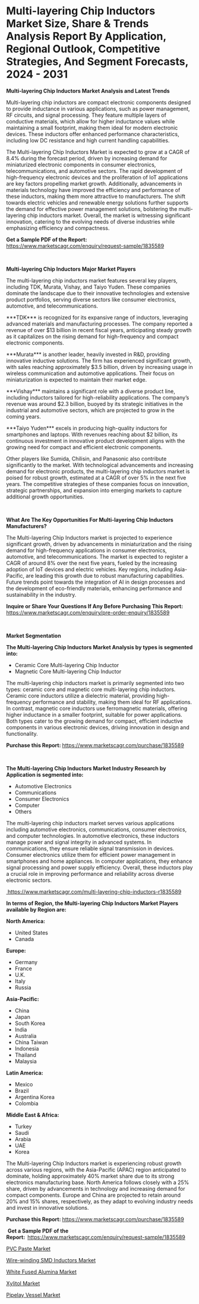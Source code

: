 <p><h1>Multi-layering Chip Inductors Market Size, Share & Trends Analysis Report By Application, Regional Outlook, Competitive Strategies, And Segment Forecasts, 2024 - 2031</h1></p><p><strong>Multi-layering Chip Inductors Market Analysis and Latest Trends</strong></p>
<p><p>Multi-layering chip inductors are compact electronic components designed to provide inductance in various applications, such as power management, RF circuits, and signal processing. They feature multiple layers of conductive materials, which allow for higher inductance values while maintaining a small footprint, making them ideal for modern electronic devices. These inductors offer enhanced performance characteristics, including low DC resistance and high current handling capabilities.</p><p>The Multi-layering Chip Inductors Market is expected to grow at a CAGR of 8.4% during the forecast period, driven by increasing demand for miniaturized electronic components in consumer electronics, telecommunications, and automotive sectors. The rapid development of high-frequency electronic devices and the proliferation of IoT applications are key factors propelling market growth. Additionally, advancements in materials technology have improved the efficiency and performance of these inductors, making them more attractive to manufacturers. The shift towards electric vehicles and renewable energy solutions further supports the demand for effective power management solutions, bolstering the multi-layering chip inductors market. Overall, the market is witnessing significant innovation, catering to the evolving needs of diverse industries while emphasizing efficiency and compactness.</p></p>
<p><strong>Get a Sample PDF of the Report:&nbsp;</strong> <a href="https://www.marketscagr.com/enquiry/request-sample/1835589?utm_campaign=1576&utm_medium=2&utm_source=Github&utm_content=ia&utm_term=16102024&utm_id=multi-layering-chip-inductors">https://www.marketscagr.com/enquiry/request-sample/1835589</a></p>
<p>&nbsp;</p>
<p><strong>Multi-layering Chip Inductors Major Market Players</strong></p>
<p><p>The multi-layering chip inductors market features several key players, including TDK, Murata, Vishay, and Taiyo Yuden. These companies dominate the landscape due to their innovative technologies and extensive product portfolios, serving diverse sectors like consumer electronics, automotive, and telecommunications.</p><p>***TDK*** is recognized for its expansive range of inductors, leveraging advanced materials and manufacturing processes. The company reported a revenue of over $13 billion in recent fiscal years, anticipating steady growth as it capitalizes on the rising demand for high-frequency and compact electronic components.</p><p>***Murata*** is another leader, heavily invested in R&D, providing innovative inductive solutions. The firm has experienced significant growth, with sales reaching approximately $3.5 billion, driven by increasing usage in wireless communication and automotive applications. Their focus on miniaturization is expected to maintain their market edge.</p><p>***Vishay*** maintains a significant role with a diverse product line, including inductors tailored for high-reliability applications. The company’s revenue was around $2.3 billion, buoyed by its strategic initiatives in the industrial and automotive sectors, which are projected to grow in the coming years.</p><p>***Taiyo Yuden*** excels in producing high-quality inductors for smartphones and laptops. With revenues reaching about $2 billion, its continuous investment in innovative product development aligns with the growing need for compact and efficient electronic components.</p><p>Other players like Sumida, Chilisin, and Panasonic also contribute significantly to the market. With technological advancements and increasing demand for electronic products, the multi-layering chip inductors market is poised for robust growth, estimated at a CAGR of over 5% in the next five years. The competitive strategies of these companies focus on innovation, strategic partnerships, and expansion into emerging markets to capture additional growth opportunities.</p></p>
<p>&nbsp;</p>
<p><strong>What Are The Key Opportunities For Multi-layering Chip Inductors Manufacturers?</strong></p>
<p><p>The Multi-layering Chip Inductors market is projected to experience significant growth, driven by advancements in miniaturization and the rising demand for high-frequency applications in consumer electronics, automotive, and telecommunications. The market is expected to register a CAGR of around 8% over the next five years, fueled by the increasing adoption of IoT devices and electric vehicles. Key regions, including Asia-Pacific, are leading this growth due to robust manufacturing capabilities. Future trends point towards the integration of AI in design processes and the development of eco-friendly materials, enhancing performance and sustainability in the industry.</p></p>
<p><strong>Inquire or Share Your Questions If Any Before Purchasing This Report:</strong> <a href="https://www.marketscagr.com/enquiry/pre-order-enquiry/1835589?utm_campaign=1576&utm_medium=2&utm_source=Github&utm_content=ia&utm_term=16102024&utm_id=multi-layering-chip-inductors">https://www.marketscagr.com/enquiry/pre-order-enquiry/1835589</a></p>
<p>&nbsp;</p>
<p><strong>Market Segmentation</strong></p>
<p><strong>The Multi-layering Chip Inductors Market Analysis by types is segmented into:</strong></p>
<p><ul><li>Ceramic Core Multi-layering Chip Inductor</li><li>Magnetic Core Multi-layering Chip Inductor</li></ul></p>
<p><p>The multi-layering chip inductors market is primarily segmented into two types: ceramic core and magnetic core multi-layering chip inductors. Ceramic core inductors utilize a dielectric material, providing high-frequency performance and stability, making them ideal for RF applications. In contrast, magnetic core inductors use ferromagnetic materials, offering higher inductance in a smaller footprint, suitable for power applications. Both types cater to the growing demand for compact, efficient inductive components in various electronic devices, driving innovation in design and functionality.</p></p>
<p><strong>Purchase this Report:&nbsp;</strong><a href="https://www.marketscagr.com/purchase/1835589?utm_campaign=1576&utm_medium=2&utm_source=Github&utm_content=ia&utm_term=16102024&utm_id=multi-layering-chip-inductors">https://www.marketscagr.com/purchase/1835589</a></p>
<p>&nbsp;</p>
<p><strong>The Multi-layering Chip Inductors Market Industry Research by Application is segmented into:</strong></p>
<p><ul><li>Automotive Electronics</li><li>Communications</li><li>Consumer Electronics</li><li>Computer</li><li>Others</li></ul></p>
<p><p>The multi-layering chip inductors market serves various applications including automotive electronics, communications, consumer electronics, and computer technologies. In automotive electronics, these inductors manage power and signal integrity in advanced systems. In communications, they ensure reliable signal transmission in devices. Consumer electronics utilize them for efficient power management in smartphones and home appliances. In computer applications, they enhance signal processing and power supply efficiency. Overall, these inductors play a crucial role in improving performance and reliability across diverse electronic sectors.</p></p>
<p><a href="https://www.marketscagr.com/multi-layering-chip-inductors-r1835589?utm_campaign=1576&utm_medium=2&utm_source=Github&utm_content=ia&utm_term=16102024&utm_id=multi-layering-chip-inductors">&nbsp;https://www.marketscagr.com/multi-layering-chip-inductors-r1835589</a></p>
<p><strong>In terms of Region, the Multi-layering Chip Inductors Market Players available by Region are:</strong></p>
<p>
    <p> <strong> North America: </strong>
        <ul>
            <li>United States</li>
            <li>Canada</li>
        </ul>
        </p> 
    <p> <strong> Europe: </strong>
        <ul>
            <li>Germany</li>
            <li>France</li>
            <li>U.K.</li>
            <li>Italy</li>
            <li>Russia</li>
        </ul>
        </p> 
    <p> <strong> Asia-Pacific: </strong>
        <ul>
            <li>China</li>
            <li>Japan</li>
            <li>South Korea</li>
            <li>India</li>
            <li>Australia</li>
            <li>China Taiwan</li>
            <li>Indonesia</li>
            <li>Thailand</li>
            <li>Malaysia</li>
        </ul>
        </p> 
    <p> <strong> Latin America: </strong>
        <ul>
            <li>Mexico</li>
            <li>Brazil</li>
            <li>Argentina Korea</li>
            <li>Colombia</li>
        </ul>
        </p> 
    <p> <strong> Middle East & Africa: </strong>
        <ul>
            <li>Turkey</li>
            <li>Saudi</li>
            <li>Arabia</li>
            <li>UAE</li>
            <li>Korea</li>
        </ul>
    </p>
    </p>
<p><p>The Multi-layering Chip Inductors market is experiencing robust growth across various regions, with the Asia-Pacific (APAC) region anticipated to dominate, holding approximately 40% market share due to its strong electronics manufacturing base. North America follows closely with a 25% share, driven by advancements in technology and increasing demand for compact components. Europe and China are projected to retain around 20% and 15% shares, respectively, as they adapt to evolving industry needs and invest in innovative solutions.</p></p>
<p><strong>Purchase this Report: </strong><a href="https://www.marketscagr.com/purchase/1835589?utm_campaign=1576&utm_medium=2&utm_source=Github&utm_content=ia&utm_term=16102024&utm_id=multi-layering-chip-inductors">https://www.marketscagr.com/purchase/1835589</a></p>
<p>&nbsp;<strong>Get a Sample PDF of the Report:&nbsp;&nbsp;</strong><a href="https://www.marketscagr.com/enquiry/request-sample/1835589?utm_campaign=1576&utm_medium=2&utm_source=Github&utm_content=ia&utm_term=16102024&utm_id=multi-layering-chip-inductors">https://www.marketscagr.com/enquiry/request-sample/1835589</a></p>
<p><strong></strong></p>
<p><p><a href="https://www.linkedin.com/pulse/strategic-market-insights-global-pvc-paste-2024-2031-8aljc?utm_campaign=1576&utm_medium=2&utm_source=Github&utm_content=ia&utm_term=16102024&utm_id=multi-layering-chip-inductors">PVC Paste Market</a></p><p><a href="https://github.com/YashRP12/Market-Research-Report-List-6/blob/main/wire-winding-smd-inductors-market.md?utm_campaign=1576&utm_medium=2&utm_source=Github&utm_content=ia&utm_term=16102024&utm_id=multi-layering-chip-inductors">Wire-winding SMD Inductors Market</a></p><p><a href="https://www.linkedin.com/pulse/white-fused-alumina-market-growth-segmentation-regional-analysis-lrsbc?utm_campaign=1576&utm_medium=2&utm_source=Github&utm_content=ia&utm_term=16102024&utm_id=multi-layering-chip-inductors">White Fused Alumina Market</a></p><p><a href="https://www.linkedin.com/pulse/xylitol-market-report-product-type-end-use-application-region-v9ntc?utm_campaign=1576&utm_medium=2&utm_source=Github&utm_content=ia&utm_term=16102024&utm_id=multi-layering-chip-inductors">Xylitol Market</a></p><p><a href="https://www.linkedin.com/pulse/pipelay-vessel-market-trends-insights-type-application-analysis-r40bf?utm_campaign=1576&utm_medium=2&utm_source=Github&utm_content=ia&utm_term=16102024&utm_id=multi-layering-chip-inductors">Pipelay Vessel Market</a></p></p>